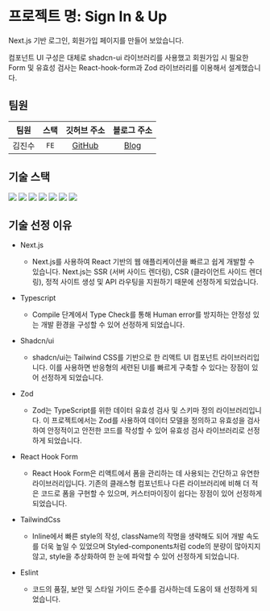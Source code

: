 # 프로젝트 명: Sign In & Up

Next.js 기반 로그인, 회원가입 페이지를 만들어 보았습니다.

컴포넌트 UI 구성은 대체로 shadcn-ui 라이브러리를 사용했고 회원가입 시 필요한 Form 및 유효성 검사는
React-hook-form과 Zod 라이브러리를 이용해서 설계했습니다.

## 팀원

|  팀원  |    스택    | 깃허브 주소 |                    블로그 주소                     |
| :----: | :--------: | :------: | :-------------------------------------------: |
| 김진수 |    `FE`    | [GitHub](https://github.com/kimjinsu0210) | [Blog](https://kimjinsu0210.tistory.com/)  |

## 기술 스택

<img src="https://img.shields.io/badge/react-61DAFB?style=for-the-badge&logo=react&logoColor=white">
<img src="https://img.shields.io/badge/Next.js-14.1.1-black?style=for-the-badge&logo=next.js&logoColor=black">
<img src="https://img.shields.io/badge/React%20Hook%20Form-FFC0CB?style=for-the-badge&logo=react&logoColor=black">
<img src="https://img.shields.io/badge/reactrouter-CA4245?style=for-the-badge&logo=reactrouter&logoColor=white">

<img src="https://img.shields.io/badge/typescript-3178C6?style=for-the-badge&logo=typescript&logoColor=white">
<img src="https://img.shields.io/badge/tailwindcss-06B6D4?style=for-the-badge&logo=tailwindcss&logoColor=white">
<img src="https://img.shields.io/badge/eslint-4B32C3?style=for-the-badge&logo=eslint&logoColor=white">

## 기술 선정 이유

- Next.js

  - Next.js를 사용하여 React 기반의 웹 애플리케이션을 빠르고 쉽게 개발할 수 있습니다. Next.js는 SSR (서버 사이드 렌더링), CSR (클라이언트 사이드 렌더링), 정적 사이트 생성 및 API 라우팅을 지원하기 때문에 선정하게 되었습니다.

- Typescript

  - Compile 단계에서 Type Check를 통해 Human error를 방지하는 안정성 있는 개발 환경을 구성할 수 있어 선정하게 되었습니다.

- Shadcn/ui

  - shadcn/ui는 Tailwind CSS를 기반으로 한 리액트 UI 컴포넌트 라이브러리입니다. 이를 사용하면 반응형의 세련된 UI를 빠르게 구축할 수 있다는 장점이 있어 선정하게 되었습니다.

- Zod

  - Zod는 TypeScript를 위한 데이터 유효성 검사 및 스키마 정의 라이브러리입니다. 이 프로젝트에서는 Zod를 사용하여 데이터 모델을 정의하고 유효성을 검사하여 안정적이고 안전한 코드를 작성할 수 있어 유효성 검사 라이브러리로 선정하게 되었습니다.

- React Hook Form

  - React Hook Form은 리액트에서 폼을 관리하는 데 사용되는 간단하고 유연한 라이브러리입니다. 기존의 클래스형 컴포넌트나 다른 라이브러리에 비해 더 적은 코드로 폼을 구현할 수 있으며, 커스터마이징이 쉽다는 장점이 있어 선정하게 되었습니다.

- TailwindCss

  - Inline에서 빠른 style의 작성, className의 작명을 생략해도 되어 개발 속도를 더욱 높일 수 있었으며 Styled-components처럼 code의 분량이 많아지지 않고, style을 추상화하여 한 눈에 파악할 수 있어 선정하게 되었습니다.

- Eslint
  - 코드의 품질, 보안 및 스타일 가이드 준수를 검사하는데 도움이 돼 선정하게 되었습니다.
